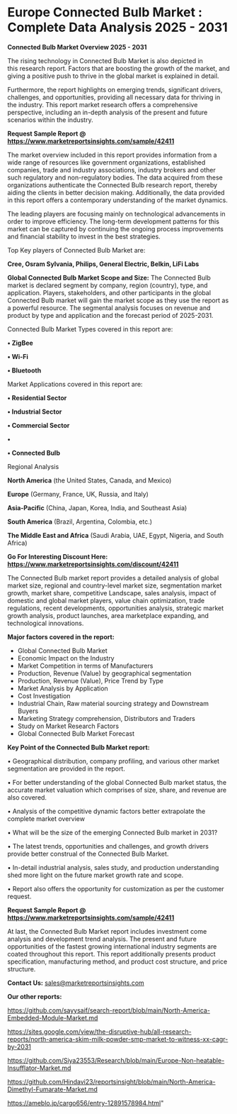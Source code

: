 # Europe Connected Bulb Market : Complete Data Analysis 2025 - 2031

<Strong> Connected Bulb Market Overview 2025 - 2031</strong>

The rising technology in Connected Bulb Market is also depicted in this research report. Factors that are boosting the growth of the market, and giving a positive push to thrive in the global market is explained in detail.

Furthermore, the report highlights on emerging trends, significant drivers, challenges, and opportunities, providing all necessary data for thriving in the industry. This report market research offers a comprehensive perspective, including an in-depth analysis of the present and future scenarios within the industry.

<strong>Request Sample Report @ <a href=https://www.marketreportsinsights.com/sample/42411>https://www.marketreportsinsights.com/sample/42411</a></strong>

The market overview included in this report provides information from a wide range of resources like government organizations, established companies, trade and industry associations, industry brokers and other such regulatory and non-regulatory bodies. The data acquired from these organizations authenticate the Connected Bulb research report, thereby aiding the clients in better decision making. Additionally, the data provided in this report offers a contemporary understanding of the market dynamics.

The leading players are focusing mainly on technological advancements in order to improve efficiency. The long-term development patterns for this market can be captured by continuing the ongoing process improvements and financial stability to invest in the best strategies.

Top Key players of Connected Bulb Market are:

<strong>Cree, Osram Sylvania, Philips, General Electric, Belkin, LiFi Labs</strong>

<strong><b>Global Connected Bulb Market Scope and Size:</b></strong>
The Connected Bulb market is declared segment by company, region (country), type, and application. Players, stakeholders, and other participants in the global Connected Bulb market will gain the market scope as they use the report as a powerful resource. The segmental analysis focuses on revenue and product by type and application and the forecast period of 2025-2031.

Connected Bulb Market Types covered in this report are:

<strong>•  ZigBee

•  Wi-Fi

•  Bluetooth</strong>

Market Applications covered in this report are:

<strong>•  Residential Sector

•  Industrial Sector

•  Commercial Sector

•  

•  Connected Bulb</strong> 

Regional Analysis

<strong>North America</strong> (the United States, Canada, and Mexico)

<strong>Europe</strong> (Germany, France, UK, Russia, and Italy)

<strong>Asia-Pacific</strong> (China, Japan, Korea, India, and Southeast Asia)

<strong>South America</strong> (Brazil, Argentina, Colombia, etc.)

<strong>The Middle East and Africa</strong> (Saudi Arabia, UAE, Egypt, Nigeria, and South Africa)

<strong>Go For Interesting Discount Here: <a href=https://www.marketreportsinsights.com/discount/42411>https://www.marketreportsinsights.com/discount/42411</a></strong>

The Connected Bulb market report provides a detailed analysis of global market size, regional and country-level market size, segmentation market growth, market share, competitive Landscape, sales analysis, impact of domestic and global market players, value chain optimization, trade regulations, recent developments, opportunities analysis, strategic market growth analysis, product launches, area marketplace expanding, and technological innovations.

<strong><b>Major factors covered in the report:</b></strong>
<ul>
  <li>Global Connected Bulb Market </li>
  <li>Economic Impact on the Industry</li>
  <li>Market Competition in terms of Manufacturers</li>
  <li>Production, Revenue (Value) by geographical segmentation</li>
  <li>Production, Revenue (Value), Price Trend by Type</li>
  <li>Market Analysis by Application</li>
  <li>Cost Investigation</li>
  <li>Industrial Chain, Raw material sourcing strategy and Downstream Buyers</li>
  <li>Marketing Strategy comprehension, Distributors and Traders</li>
  <li>Study on Market Research Factors</li>
  <li>Global Connected Bulb Market Forecast</li>
</ul>

<strong><b>Key Point of the Connected Bulb Market report:</b></strong>

• Geographical distribution, company profiling, and various other market segmentation are provided in the report.

• For better understanding of the global Connected Bulb market status, the accurate market valuation which comprises of size, share, and revenue are also covered.

• Analysis of the competitive dynamic factors better extrapolate the complete market overview

• What will be the size of the emerging Connected Bulb market in 2031?

• The latest trends, opportunities and challenges, and growth drivers provide better construal of the Connected Bulb Market.

• In-detail industrial analysis, sales study, and production understanding shed more light on the future market growth rate and scope.

• Report also offers the opportunity for customization as per the customer request.

<strong>Request Sample Report @ <a href=https://www.marketreportsinsights.com/sample/42411>https://www.marketreportsinsights.com/sample/42411</a></strong>

At last, the Connected Bulb Market report includes investment come analysis and development trend analysis. The present and future opportunities of the fastest growing international industry segments are coated throughout this report. This report additionally presents product specification, manufacturing method, and product cost structure, and price structure.

<strong>Contact Us:</strong>
sales@marketreportsinsights.com

<strong>Our other reports:</strong>

<a href=https://github.com/sayysaif/search-report/blob/main/North-America-Embedded-Module-Market.md>https://github.com/sayysaif/search-report/blob/main/North-America-Embedded-Module-Market.md</a>

<a href=https://sites.google.com/view/the-disruptive-hub/all-research-reports/north-america-skim-milk-powder-smp-market-to-witness-xx-cagr-by-2031>https://sites.google.com/view/the-disruptive-hub/all-research-reports/north-america-skim-milk-powder-smp-market-to-witness-xx-cagr-by-2031</a>

<a href=https://github.com/Siya23553/Research/blob/main/Europe-Non-heatable-Insufflator-Market.md>https://github.com/Siya23553/Research/blob/main/Europe-Non-heatable-Insufflator-Market.md</a>

<a href=https://github.com/Hindavi23/reportsinsight/blob/main/North-America-Dimethyl-Fumarate-Market.md>https://github.com/Hindavi23/reportsinsight/blob/main/North-America-Dimethyl-Fumarate-Market.md</a>

<a href=https://ameblo.jp/cargo656/entry-12891578984.html>https://ameblo.jp/cargo656/entry-12891578984.html</a>"
